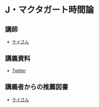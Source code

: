 # J・マクタガート時間論
## 講師
- [ケイさん](https://twitter.com/KEI24088505)

## 講義資料
- [Twitter](https://twitter.com/i/moments/1176386413744422913)

## 講義者からの推薦図書
- [ケイさん](../booklist/13.html)
